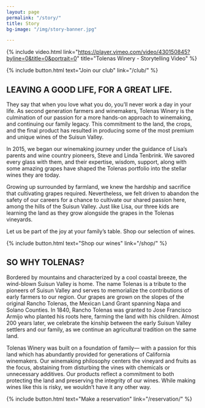 ```yaml
---
layout: page
permalink: "/story/"
title: Story
bg-image: "/img/story-banner.jpg"

---
```

{% include video.html link="https://player.vimeo.com/video/430150845?byline=0&title=0&portrait=0" title="Tolenas Winery - Storytelling Video" %}

{% include button.html text="Join our club" link="/club/" %}

## LEAVING A GOOD LIFE, FOR A GREAT LIFE.

They say that when you love what you do, you’ll never work a day in your life. As second generation farmers and winemakers, Tolenas Winery is the culmination of our passion for a more hands-on approach to winemaking, and continuing our family legacy. This commitment to the land, the crops, and the final product has resulted in producing some of the most premium and unique wines of the Suisun Valley.

In 2015, we began our winemaking journey under the guidance of Lisa’s parents and wine country pioneers, Steve and Linda Tenbrink. We savored every glass with them, and their expertise, wisdom, support, along with some amazing grapes have shaped the Tolenas portfolio into the stellar wines they are today.

Growing up surrounded by farmland, we knew the hardship and sacrifice that cultivating grapes required. Nevertheless, we felt driven to abandon the safety of our careers for a chance to cultivate our shared passion here, among the hills of the Suisun Valley. Just like Lisa, our three kids are learning the land as they grow alongside the grapes in the Tolenas vineyards.

Let us be part of the joy at your family’s table. Shop our selection of wines.

{% include button.html text="Shop our wines" link="/shop/" %}

## SO WHY TOLENAS?

Bordered by mountains and characterized by a cool coastal breeze, the wind-blown Suisun Valley is home. The name Tolenas is a tribute to the pioneers of Suisun Valley and serves to memorialize the contributions of early farmers to our region. Our grapes are grown on the slopes of the original Rancho Tolenas, the Mexican Land Grant spanning Napa and Solano Counties. In 1840, Rancho Tolenas was granted to Jose Francisco Armijo who planted his roots here, farming the land with his children. Almost 200 years later, we celebrate the kinship between the early Suisun Valley settlers and our family, as we continue an agricultural tradition on the same land.

Tolenas Winery was built on a foundation of family— with a passion for this land which has abundantly provided for generations of California winemakers. Our winemaking philosophy centers the vineyard and fruits as the focus, abstaining from disturbing the vines with chemicals or unnecessary additives. Our products reflect a commitment to both protecting the land and preserving the integrity of our wines. While making wines like this is risky, we wouldn’t have it any other way.

{% include button.html text="Make a reservation" link="/reservation/" %}
